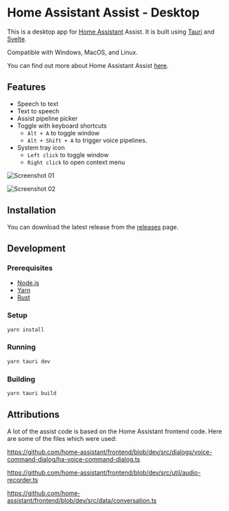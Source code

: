 # Home Assistant Assist - Desktop

This is a desktop app for [Home Assistant](https://www.home-assistant.io) Assist. It is built using [Tauri](https://tauri.app) and [Svelte](https://svelte.dev).

Compatible with Windows, MacOS, and Linux.

You can find out more about Home Assistant Assist [here](https://www.home-assistant.io/voice_control/).

## Features

- Speech to text
- Text to speech
- Assist pipeline picker
- Toggle with keyboard shortcuts
  - `Alt + A` to toggle window
  - `Alt + Shift + A` to trigger voice pipelines.
- System tray icon
  - `Left click` to toggle window
  - `Right click` to open context menu

![Screenshot 01](https://community-assets.home-assistant.io/original/4X/b/f/f/bff536dbd616670babbf52ae25940a3d8cb1e2c6.png)

![Screenshot 02](https://community-assets.home-assistant.io/original/4X/b/2/8/b2811c098b857ebc63292b8cd52a5240ea17ae37.png)

## Installation

You can download the latest release from the [releases](https://github.com/timmo001/home-assistant-assist-desktop/releases) page.

## Development

### Prerequisites

- [Node.js](https://nodejs.org/en/)
- [Yarn](https://yarnpkg.com/)
- [Rust](https://www.rust-lang.org/)

### Setup

```bash
yarn install
```

### Running

```bash
yarn tauri dev
```

### Building

```bash
yarn tauri build
```

## Attributions

A lot of the assist code is based on the Home Assistant frontend code. Here are some of the files which were used:

https://github.com/home-assistant/frontend/blob/dev/src/dialogs/voice-command-dialog/ha-voice-command-dialog.ts

https://github.com/home-assistant/frontend/blob/dev/src/util/audio-recorder.ts

https://github.com/home-assistant/frontend/blob/dev/src/data/conversation.ts
